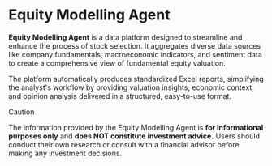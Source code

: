 # Equity Modelling Agent
**Equity Modelling Agent** is a data platform designed to streamline and enhance the process of stock selection. It aggregates diverse data sources like company fundamentals, macroeconomic indicators, and sentiment data to create a comprehensive view of fundamental equity valuation.

The platform automatically produces standardized Excel reports, simplifying the analyst's workflow by providing valuation insights, economic context, and opinion analysis delivered in a structured, easy-to-use format.


>[!CAUTION]
>The information provided by the Equity Modelling Agent is **for informational purposes only** and **does NOT constitute investment advice.** Users should conduct their own research or consult with a financial advisor before making any investment decisions.



